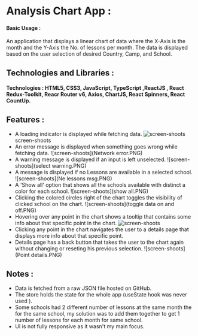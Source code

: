 # Analysis Chart App :
#### Basic Usage :
An application that displays a linear chart of data where the X-Axis is the month and the Y-Axis the No. of lessons per month.
The data is displayed based on the user selection of desired Country, Camp, and School. 

## Technologies and Libraries :
#### Technologies : HTML5, CSS3, JavaScript, TypeScript ,ReactJS , React Redux-Toolkit, Reacr Router v6, Axios, ChartJS, React Spinners, React CountUp.

## Features :
- A loading indicator is displayed while fetching data.
![screen-shoots](Loading.PNG)
screen-shoots
- An error message is displayed when something goes wrong while fetching data.
![screen-shoots](Network error.PNG)
- A warning message is displayed if an input is left unselected.
![screen-shoots](select warning.PNG)
- A message is displayed if no Lessons are available in a selected school.
![screen-shoots](Ne lessons msg.PNG)
- A 'Show all' option that shows all the schools available with distinct a color for each school.
![screen-shoots](show all.PNG)
- Clicking the colored circles right of the chart toggles the visibility of clicked school on the chart.
![screen-shoots](toggle data on and off.PNG)
- Hovering over any point in the chart shows a tooltip that contains some info about that specific point in the chart.
![screen-shoots](point.PNG)
- Clicking any point in the chart navigates the user to a details page that displays more info about that specific point.
- Details page has a back button that takes the user to the chart again without changing or reseting his previous selection.
![screen-shoots](Point details.PNG)

## Notes :
- Data is fetched from a raw JSON file hosted on GitHub.
- The store holds the state for the whole app (useState hook was never used ).
- Some schools had 2 different number of lessons at the same month the for the same school, my solution was to add them together to get 1 number of lessons for each month for same school.
- UI is not fully responsive as it wasn't my main focus.



